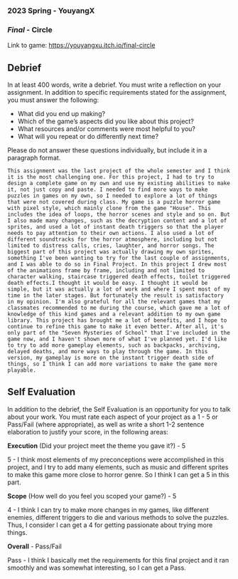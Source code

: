 ### **2023 Spring** - YouyangX
### *Final* - Circle
Link to game: https://youyangxu.itch.io/final-circle

## **Debrief**
In at least 400 words, write a debrief. You must write a reflection on your assignment. In addition to specific requirements stated for the assignment, you must answer the following:

- What did you end up making?
- Which of the game’s aspects did you like about this project?
- What resources and/or comments were most helpful to you?
- What will you repeat or do differently next time?

Please do not answer these questions individually, but include it in a paragraph format.

	This assignment was the last project of the whole semester and I think it is the most challenging one. For this project, I had to try to design a complete game on my own and use my existing abilities to make it, not just copy and paste. I needed to find more ways to make puzzles in games on my own, so I needed to explore a lot of things that were not covered during class. My game is a puzzle horror game with pixel style, which mainly clone from the game "House". This includes the idea of loops, the horror scenes and style and so on. But I also made many changes, such as the decryption content and a lot of sprites, and used a lot of instant death triggers so that the player needs to pay attention to their own actions. I also used a lot of different soundtracks for the horror atmosphere, including but not limited to distress calls, cries, laughter, and horror songs. The biggest part of this project was actually drawing my own sprites, something I've been wanting to try for the last couple of assignments, and I was able to do so in Final Project. In this project I drew most of the animations frame by frame, including and not limited to character walking, staircase triggered death effects, toilet triggered death effects.I thought it would be easy. I thought it would be simple, but it was actually a lot of work and where I spent most of my time in the later stages. But fortunately the result is satisfactory in my opinion. I'm also grateful for all the relevant games that my classmates recommended to me during the course, which gave me a lot of knowledge of this kind games and a relevant addition to my own game library. This project has brought me a lot of benefits, and I hope to continue to refine this game to make it even better. After all, it's only part of the "Seven Mysteries of School" that I've included in the game now, and I haven't shown more of what I've planned yet. I'd like to try to add more gameplay elements, such as backpacks, archiving, delayed deaths, and more ways to play through the game. In this version, my gameplay is more on the instant trigger death side of things, so I think I can add more variations to make the game more playable.
     

## **Self Evaluation**
In addition to the debrief, the Self Evaluation is an opportunity for you to talk about your work. You must rate each aspect of your project as a 1 - 5 or Pass/Fail (where appropriate), as well as write a short 1-2 sentence elaboration to justify your score, in the following areas:


**Execution** (Did your project meet the theme you gave it?) - 5

5 - I think most elements of my preconceptions were accomplished in this project, and I try to add many elements, such as music and different sprites to make this game more close to horror genre. So I think I can get a 5 in this part.


**Scope** (How well do you feel you scoped your game?) - 5

4 - I think I can try to make more changes in my games, like different enemies, different triggers to die and various methods to solve the puzzles. Thus, I consider I can get a 4 for getting passionate about trying more things.


**Overall** - Pass/Fail

Pass - I think I basically met the requirements for this final project and it ran smoothly and was somewhat interesting, so I can get a Pass.
